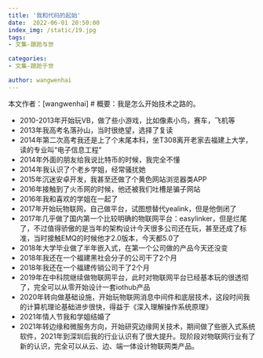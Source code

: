 ```yaml
---
title: '我和代码的起始'
date:  2022-06-01 20:50:00
index_img: /static/19.jpg
tags:
- 文集-踉跄与世

categories:
- 文集-踉跄于世

author: wangwenhai
---
```

本文作者：[wangwenhai] # 概要：我是怎么开始技术之路的。
<!-- more -->


- 2010-2013年开始玩VB，做了些小游戏，比如像素小鸟，赛车，飞机等
- 2013年我高考名落孙山，当时很绝望，选择了复读
- 2014年第二次高考我还是上了个末尾本科，坐T308离开老家去福建上大学，读的专业叫“电子信息工程”
- 2014年外面的朋友给我说比特币的时候，我完全不懂
- 2014年我认识了个老乡学姐，经常骚扰她
- 2015年沉迷安卓开发，我甚至还做了个黄色网站浏览器类APP
- 2016年接触到了火币网的时候，他还被我们吐槽是骗子网站
- 2016年我和喜欢的学姐在一起了
- 2017年开始玩物联网，自己做平台，试图想替代yealink，但是他倒闭了
- 2017年几乎做了国内第一个比较明确的物联网平台：easylinker，但是烂尾了，不过值得骄傲的是当年的架构设计今天很多公司还在玩，甚至还成了标准，当时接触EMQ的时候他才2.0版本，今天都5.0了
- 2018年大学毕业做了半年嵌入式，在第一个公司做的产品今天还没变
- 2018年我还在一个福建黑社会分子的公司干了2个月
- 2018年我还在一个福建传销公司干了2个月
- 2019年在中科院继续做物联网平台，此时对物联网平台已经基本玩的很透彻了，完全可以从零开始设计一套iothub产品
- 2020年转向做基础设施，开始玩物联网消息中间件和底层技术，这段时间我的计算机理论基础进步很快，得益于《深入理解操作系统原理》
- 2021年情人节我和学姐结婚了
- 2021年转边缘和微服务方向，开始研究边缘网关技术，期间做了些嵌入式系统软件，2021年到深圳后我的行业认识有了很大提升。现阶段对物联网行业有了新的认识，完全可以从云、边、端一体设计物联网类产品。